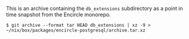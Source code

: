 This is an archive containing the `db_extensions` subdirectory as a point in
time snapshot from the Encircle monorepo.

```
$ git archive --format tar HEAD db_extensions | xz -9 > ~/nix/box/packages/encircle-postgresql/archive.tar.xz
```
